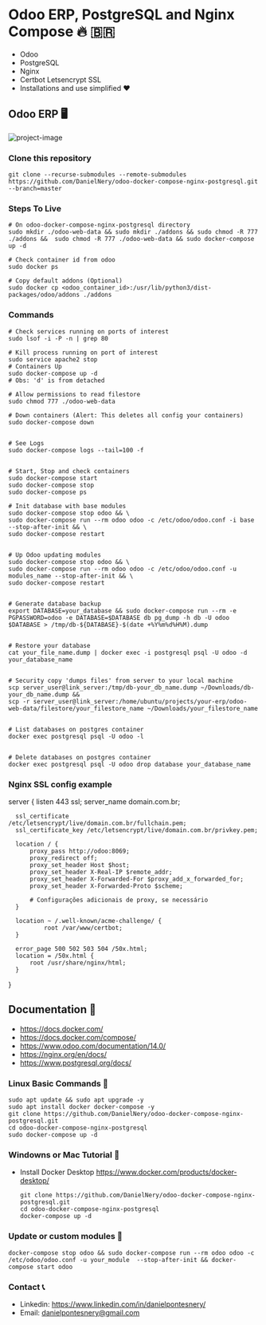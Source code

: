 # Odoo ERP, PostgreSQL and Nginx Compose 🔥 🇧🇷

  + Odoo
  + PostgreSQL
  + Nginx 
  + Certbot Letsencrypt SSL
  + Installations and use simplified ❤

## Odoo ERP 🖥️
![project-image](https://user-images.githubusercontent.com/59855397/216739166-c91ef374-50d4-4b9e-bfb4-987954f5f0f2.png)


### Clone this repository

    git clone --recurse-submodules --remote-submodules https://github.com/DanielNery/odoo-docker-compose-nginx-postgresql.git --branch=master

### Steps To Live

    # On odoo-docker-compose-nginx-postgresql directory
    sudo mkdir ./odoo-web-data && sudo mkdir ./addons && sudo chmod -R 777 ./addons &&  sudo chmod -R 777 ./odoo-web-data && sudo docker-compose up -d

    # Check container id from odoo
    sudo docker ps

    # Copy default addons (Optional)
    sudo docker cp <odoo_container_id>:/usr/lib/python3/dist-packages/odoo/addons ./addons  


### Commands

    # Check services running on ports of interest
    sudo lsof -i -P -n | grep 80

    # Kill process running on port of interest
    sudo service apache2 stop
    # Containers Up
    sudo docker-compose up -d
    # Obs: 'd' is from detached

    # Allow permissions to read filestore
    sudo chmod 777 ./odoo-web-data

    # Down containers (Alert: This deletes all config your containers)
    sudo docker-compose down
    

    # See Logs
    sudo docker-compose logs --tail=100 -f
    

    # Start, Stop and check containers
    sudo docker-compose start
    sudo docker-compose stop
    sudo docker-compose ps
    
    # Init database with base modules
    sudo docker-compose stop odoo && \
    sudo docker-compose run --rm odoo odoo -c /etc/odoo/odoo.conf -i base --stop-after-init && \
    sudo docker-compose restart


    # Up Odoo updating modules
    sudo docker-compose stop odoo && \
    sudo docker-compose run --rm odoo odoo -c /etc/odoo/odoo.conf -u modules_name --stop-after-init && \
    sudo docker-compose restart
    

    # Generate database backup
    export DATABASE=your_database && sudo docker-compose run --rm -e PGPASSWORD=odoo -e DATABASE=$DATABASE db pg_dump -h db -U odoo $DATABASE > /tmp/db-${DATABASE}-$(date +%Y%m%d%H%M).dump


    # Restore your database
    cat your_file_name.dump | docker exec -i postgresql psql -U odoo -d your_database_name


    # Security copy 'dumps files' from server to your local machine
    scp server_user@link_server:/tmp/db-your_db_name.dump ~/Downloads/db-your_db_name.dump &&
    scp -r server_user@link_server:/home/ubuntu/projects/your-erp/odoo-web-data/filestore/your_filestore_name ~/Downloads/your_filestore_name


    # List databases on postgres container
    docker exec postgresql psql -U odoo -l


    # Delete databases on postgres container
    docker exec postgresql psql -U odoo drop database your_database_name


### Nginx SSL config example

  server {
      listen 443 ssl;
      server_name domain.com.br;

      ssl_certificate     /etc/letsencrypt/live/domain.com.br/fullchain.pem;
      ssl_certificate_key /etc/letsencrypt/live/domain.com.br/privkey.pem;

      location / {
          proxy_pass http://odoo:8069;
          proxy_redirect off;
          proxy_set_header Host $host;
          proxy_set_header X-Real-IP $remote_addr;
          proxy_set_header X-Forwarded-For $proxy_add_x_forwarded_for;
          proxy_set_header X-Forwarded-Proto $scheme;

          # Configurações adicionais de proxy, se necessário
      }

      location ~ /.well-known/acme-challenge/ {
              root /var/www/certbot;
      }

      error_page 500 502 503 504 /50x.html;
      location = /50x.html {
          root /usr/share/nginx/html;
      }
  }

##  Documentation 📜

+ https://docs.docker.com/
+ https://docs.docker.com/compose/
+ https://www.odoo.com/documentation/14.0/
+ https://nginx.org/en/docs/
+ https://www.postgresql.org/docs/

### Linux Basic Commands 🐧

` sudo apt update && sudo apt upgrade -y ` <br/>
` sudo apt install docker docker-compose -y ` <br/>
` git clone https://github.com/DanielNery/odoo-docker-compose-nginx-postgresql.git ` <br/>
` cd odoo-docker-compose-nginx-postgresql ` <br/>
` sudo docker-compose up -d ` <br/>

### Windowns or Mac Tutorial 🍎

  + Install Docker Desktop https://www.docker.com/products/docker-desktop/
  
    ` git clone https://github.com/DanielNery/odoo-docker-compose-nginx-postgresql.git ` <br/>
    ` cd odoo-docker-compose-nginx-postgresql ` <br/>
    ` docker-compose up -d ` <br/>


### Update or custom modules 🍺
  
  `docker-compose stop odoo && sudo docker-compose run --rm odoo odoo -c /etc/odoo/odoo.conf -u your_module 
  --stop-after-init && docker-compose start odoo` <br/>
  
### Contact 📞
  
  + Linkedin: https://www.linkedin.com/in/danielpontesnery/
  + Email: danielpontesnery@gmail.com
  
